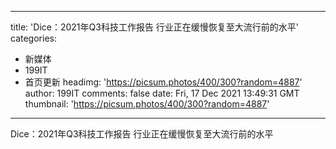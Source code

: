 
---
title: 'Dice：2021年Q3科技工作报告 行业正在缓慢恢复至大流行前的水平'
categories: 
 - 新媒体
 - 199IT
 - 首页更新
headimg: 'https://picsum.photos/400/300?random=4887'
author: 199IT
comments: false
date: Fri, 17 Dec 2021 13:49:31 GMT
thumbnail: 'https://picsum.photos/400/300?random=4887'
---

<div>   
Dice：2021年Q3科技工作报告 行业正在缓慢恢复至大流行前的水平  
</div>
            